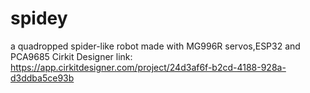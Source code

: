 # spidey
a quadropped spider-like robot made with MG996R servos,ESP32 and PCA9685
Cirkit Designer link: https://app.cirkitdesigner.com/project/24d3af6f-b2cd-4188-928a-d3ddba5ce93b
